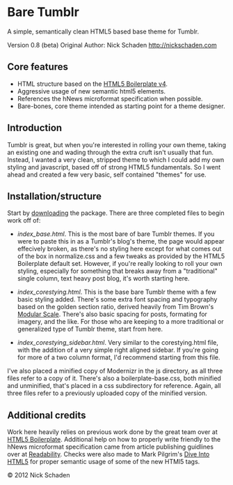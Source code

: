 # Bare Tumblr

A simple, semantically clean HTML5 based base theme for Tumblr.

Version 0.8 (beta)
Original Author: Nick Schaden
http://nickschaden.com

## Core features

* HTML structure based on the [HTML5 Boilerplate v4](http://html5boilerplate.com).
* Aggressive usage of new semantic html5 elements.
* References the hNews microformat specification when possible.
* Bare-bones, core theme intended as starting point for a theme designer.

## Introduction

Tumblr is great, but when you're interested in rolling your own theme, taking an existing one and wading through the extra cruft isn't usually that fun. Instead, I wanted a very clean, stripped theme to which I could add my own styling and javascript, based off of strong HTML5 fundamentals. So I went ahead and created a few very basic, self contained "themes" for use.

## Installation/structure

Start by [downloading](https://github.com/nschaden/Tumblr-HTML5/zipball/master) the package. There are three completed files to begin work off of:

* *index_base.html*. This is the most bare of bare Tumblr themes. If you were to paste this in as a Tumblr's blog's theme, the page would appear effecively broken, as there's no styling here except for what comes out of the box in normalize.css and a few tweaks as provided by the HTML5 Boilerplate default set. However, if you're really looking to roll your own styling, especially for something that breaks away from a "traditional" single column, text heavy post blog, it's worth starting here.

* *index_corestying.html*. This is the base bare Tumblr theme with a few basic styling added. There's some extra font spacing and 
typography based on the golden section ratio, derived heavily from Tim Brown's [Modular Scale](http://modularscale.com/). There's also basic spacing for posts, formating for imagery, and the like. For those who are keeping to a more traditional or generalized type of Tumblr theme, start from here.

* *index_corestying_sidebar.html*. Very similar to the corestying.html file, with the addition of a very simple right aligned sidebar. If you're going for more of a two column format, I'd recommend starting from this file.

I've also placed a minified copy of Modernizr in the js directory, as all three files refer to a copy of it. There's also a boilerplate-base.css, both minified and unminified, that's placed in a css subdirectory for reference. Again, all three files refer to a previously uploaded copy of the minified version.

## Additional credits

Work here heavily relies on previous work done by the great team over at [HTML5 Boilerplate](http://html5boilerplate.com). Additional help on how to properly write friendly to the hNews microformat specification came from article publishing guidlines over at [Readability](http://www.readability.com/publishers/guidelines). Checks were also made to Mark Pilgrim's [Dive Into HTML5](http://diveintohtml5.ep.io/index.html) for proper semantic usage of some of the new HTMl5 tags.

&copy; 2012 Nick Schaden
